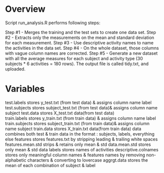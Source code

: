 Overview
========
Script run_analysis.R  performs following steps: 

Step #1 - Merges the training and the test sets to create one data set.
Step #2 - Extracts only the measurements on the mean and standard deviation for each measurement. 
Step #3 - Use descriptive activity names to name the activities in the data set.
Step #4 - On the whole dataset, those columns with vague column names are corrected.
Step #5 - Generate a new dataset with all the average measures for each subject and activity type (30 subjects * 6 activities = 180 rows). 
          The output file is called tidy.txt, and uploaded.
          
Variables
=========
test.labels stores y_test.txt  (from test data) & assigns column name label
test.subjects stores subject_test.txt (from test data)& assigns column name subject
test.data stores X_test.txt data(from test data)  
train.labels stores y_train.txt  (from train data) & assigns column name label
train.subjects stores subject_train.txt (from train data)& assigns column name subject
train.data stores X_train.txt data(from train data)
data combines both test & train data in the format : subjects, labels, everything else
features stores features.txt by stripping leading & trailing white spaces
features.mean.std strips & retains only mean & std
data.mean.std stores only mean & std data
labels stores names of activities
descriptive.colnames stores only meaningful column names & features names by removing non-alphabetic characters & converting to lovercase
aggrgt.data stores the mean of each combination of subject & label


